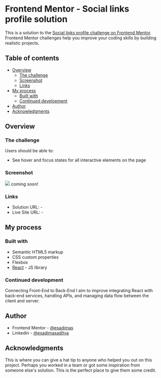 # Frontend Mentor - Social links profile solution

This is a solution to the [Social links profile challenge on Frontend Mentor](https://www.frontendmentor.io/challenges/social-links-profile-UG32l9m6dQ). Frontend Mentor challenges help you improve your coding skills by building realistic projects. 

## Table of contents

- [Overview](#overview)
  - [The challenge](#the-challenge)
  - [Screenshot](#screenshot)
  - [Links](#links)
- [My process](#my-process)
  - [Built with](#built-with)
  - [Continued development](#continued-development)
- [Author](#author)
- [Acknowledgments](#acknowledgments)
## Overview

### The challenge

Users should be able to:

- See hover and focus states for all interactive elements on the page

### Screenshot

![](./screenshot.jpg)
coming soon!

### Links

- Solution URL: -
- Live Site URL: -

## My process

### Built with

- Semantic HTML5 markup
- CSS custom properties
- Flexbox
- [React](https://react.dev/learn) - JS library

### Continued development

Connecting Front-End to Back-End
I aim to improve integrating React with back-end services, handling APIs, and managing data flow between the client and server.

## Author

- Frontend Mentor - [@esadimas](https://www.frontendmentor.io/profile/esadimas)
- Linkedin - [@esadimasaditya](https://www.linkedin.com/in/esa-dimas-aditya-445b382a8/)

## Acknowledgments

This is where you can give a hat tip to anyone who helped you out on this project. Perhaps you worked in a team or got some inspiration from someone else's solution. This is the perfect place to give them some credit.
